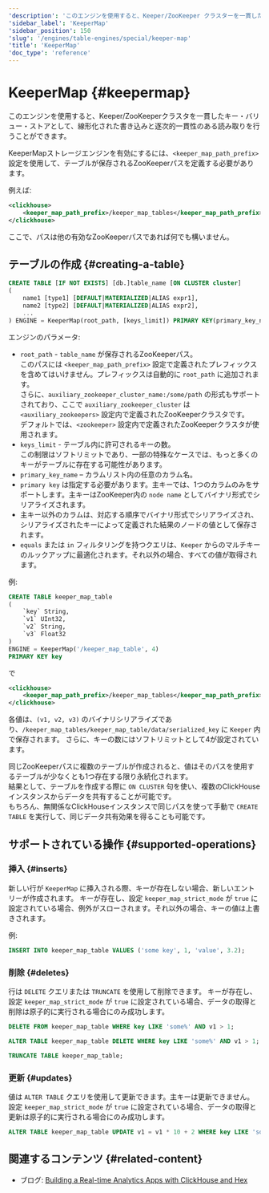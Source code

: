 ```yaml
---
'description': 'このエンジンを使用すると、Keeper/ZooKeeper クラスターを一貫したキー-バリュー ストアとして利用でき、線形書き込みと逐次一貫性のある読み取りが可能です。'
'sidebar_label': 'KeeperMap'
'sidebar_position': 150
'slug': '/engines/table-engines/special/keeper-map'
'title': 'KeeperMap'
'doc_type': 'reference'
---
```



# KeeperMap {#keepermap}

このエンジンを使用すると、Keeper/ZooKeeperクラスタを一貫したキー・バリュー・ストアとして、線形化された書き込みと逐次的一貫性のある読み取りを行うことができます。

KeeperMapストレージエンジンを有効にするには、`<keeper_map_path_prefix>` 設定を使用して、テーブルが保存されるZooKeeperパスを定義する必要があります。

例えば:

```xml
<clickhouse>
    <keeper_map_path_prefix>/keeper_map_tables</keeper_map_path_prefix>
</clickhouse>
```

ここで、パスは他の有効なZooKeeperパスであれば何でも構いません。

## テーブルの作成 {#creating-a-table}

```sql
CREATE TABLE [IF NOT EXISTS] [db.]table_name [ON CLUSTER cluster]
(
    name1 [type1] [DEFAULT|MATERIALIZED|ALIAS expr1],
    name2 [type2] [DEFAULT|MATERIALIZED|ALIAS expr2],
    ...
) ENGINE = KeeperMap(root_path, [keys_limit]) PRIMARY KEY(primary_key_name)
```

エンジンのパラメータ:

- `root_path` - `table_name` が保存されるZooKeeperパス。  
このパスには `<keeper_map_path_prefix>` 設定で定義されたプレフィックスを含めてはいけません。プレフィックスは自動的に `root_path` に追加されます。  
さらに、`auxiliary_zookeeper_cluster_name:/some/path` の形式もサポートされており、ここで `auxiliary_zookeeper_cluster` は `<auxiliary_zookeepers>` 設定内で定義されたZooKeeperクラスタです。  
デフォルトでは、`<zookeeper>` 設定内で定義されたZooKeeperクラスタが使用されます。
- `keys_limit` - テーブル内に許可されるキーの数。  
この制限はソフトリミットであり、一部の特殊なケースでは、もっと多くのキーがテーブルに存在する可能性があります。
- `primary_key_name` – カラムリスト内の任意のカラム名。
- `primary key` は指定する必要があります。主キーでは、1つのカラムのみをサポートします。主キーはZooKeeper内の `node name` としてバイナリ形式でシリアライズされます。 
- 主キー以外のカラムは、対応する順序でバイナリ形式でシリアライズされ、シリアライズされたキーによって定義された結果のノードの値として保存されます。
- `equals` または `in` フィルタリングを持つクエリは、`Keeper` からのマルチキーのルックアップに最適化されます。それ以外の場合、すべての値が取得されます。

例:

```sql
CREATE TABLE keeper_map_table
(
    `key` String,
    `v1` UInt32,
    `v2` String,
    `v3` Float32
)
ENGINE = KeeperMap('/keeper_map_table', 4)
PRIMARY KEY key
```

で

```xml
<clickhouse>
    <keeper_map_path_prefix>/keeper_map_tables</keeper_map_path_prefix>
</clickhouse>
```

各値は、`(v1, v2, v3)` のバイナリシリアライズであり、`/keeper_map_tables/keeper_map_table/data/serialized_key` に `Keeper` 内で保存されます。
さらに、キーの数にはソフトリミットとして4が設定されています。

同じZooKeeperパスに複数のテーブルが作成されると、値はそのパスを使用するテーブルが少なくとも1つ存在する限り永続化されます。  
結果として、テーブルを作成する際に `ON CLUSTER` 句を使い、複数のClickHouseインスタンスからデータを共有することが可能です。  
もちろん、無関係なClickHouseインスタンスで同じパスを使って手動で `CREATE TABLE` を実行して、同じデータ共有効果を得ることも可能です。

## サポートされている操作 {#supported-operations}

### 挿入 {#inserts}

新しい行が `KeeperMap` に挿入される際、キーが存在しない場合、新しいエントリーが作成されます。
キーが存在し、設定 `keeper_map_strict_mode` が `true` に設定されている場合、例外がスローされます。それ以外の場合、キーの値は上書きされます。

例:

```sql
INSERT INTO keeper_map_table VALUES ('some key', 1, 'value', 3.2);
```

### 削除 {#deletes}

行は `DELETE` クエリまたは `TRUNCATE` を使用して削除できます。 
キーが存在し、設定 `keeper_map_strict_mode` が `true` に設定されている場合、データの取得と削除は原子的に実行される場合にのみ成功します。

```sql
DELETE FROM keeper_map_table WHERE key LIKE 'some%' AND v1 > 1;
```

```sql
ALTER TABLE keeper_map_table DELETE WHERE key LIKE 'some%' AND v1 > 1;
```

```sql
TRUNCATE TABLE keeper_map_table;
```

### 更新 {#updates}

値は `ALTER TABLE` クエリを使用して更新できます。主キーは更新できません。
設定 `keeper_map_strict_mode` が `true` に設定されている場合、データの取得と更新は原子的に実行される場合にのみ成功します。

```sql
ALTER TABLE keeper_map_table UPDATE v1 = v1 * 10 + 2 WHERE key LIKE 'some%' AND v3 > 3.1;
```

## 関連するコンテンツ {#related-content}

- ブログ: [Building a Real-time Analytics Apps with ClickHouse and Hex](https://clickhouse.com/blog/building-real-time-applications-with-clickhouse-and-hex-notebook-keeper-engine)
